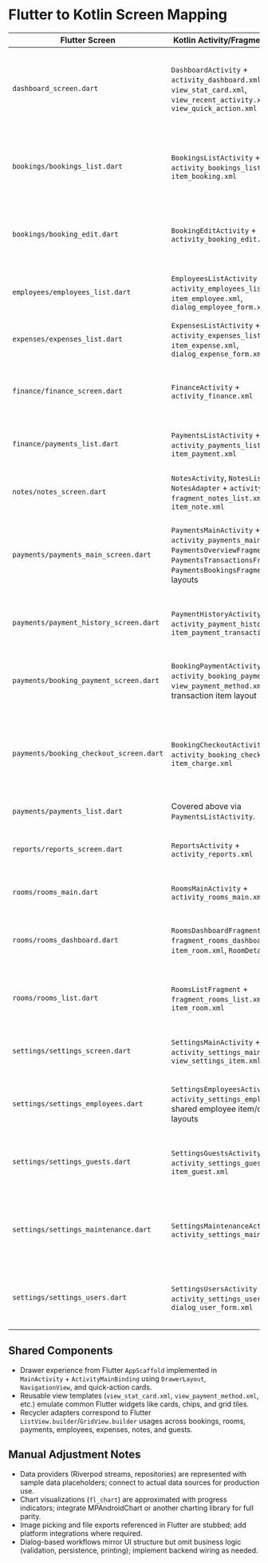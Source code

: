 # Flutter to Kotlin Screen Mapping

| Flutter Screen | Kotlin Activity/Fragment + Layout | Widget Translation Summary | Notes |
| --- | --- | --- | --- |
| `dashboard_screen.dart` | `DashboardActivity` + `activity_dashboard.xml`, `view_stat_card.xml`, `view_recent_activity.xml`, `view_quick_action.xml` | Flutter `SingleChildScrollView`, `GridView.count`, cards, and quick-action buttons mapped to `NestedScrollView`, `GridLayout`, `MaterialCardView`, and custom inflated view templates. | Sync button is stubbed with enable/disable animation; dynamic provider data replaced with sample values. |
| `bookings/bookings_list.dart` | `BookingsListActivity` + `activity_bookings_list.xml`, `item_booking.xml` | `AppScaffold`, search dialog, chips, list, and FAB mirrored via `MaterialToolbar`, `TextInputLayout`, `ChipGroup`, `RecyclerView`, and `FloatingActionButton`. | Riverpod streams replaced with static sample list; horizontal table simplified to vertical list. |
| `bookings/booking_edit.dart` | `BookingEditActivity` + `activity_booking_edit.xml` | Flutter `Form`, `TextFormField`, dropdowns, and date pickers mapped to `TextInputLayout`/`TextInputEditText`, `AutoCompleteTextView`, and `DatePickerDialog`. | Persistence hooks are placeholders; save action shows toast then finishes. |
| `employees/employees_list.dart` | `EmployeesListActivity` + `activity_employees_list.xml`, `item_employee.xml`, `dialog_employee_form.xml` | `StreamBuilder`-driven list reproduced with `RecyclerView`; dialogs mirror Flutter forms via `AlertDialog` + view binding. | Repository integrations stubbed; salary actions emit toasts. |
| `expenses/expenses_list.dart` | `ExpensesListActivity` + `activity_expenses_list.xml`, `item_expense.xml`, `dialog_expense_form.xml` | Flutter list and dialog inputs translated to Material text fields and recycler adapter. | Pull-to-refresh omitted; sample data used. |
| `finance/finance_screen.dart` | `FinanceActivity` + `activity_finance.xml` | Flutter wrapper embedding `PaymentsMainScreen` mapped to dedicated activity hosting the same tabbed fragments as payments module. | Shares fragments with payments section; ensures finance entry point exists. |
| `finance/payments_list.dart` | `PaymentsListActivity` + `activity_payments_list.xml`, `item_payment.xml` | Flutter `AppScaffold` with list translated to Activity + `RecyclerView` reusing payment item layout. | Streams replaced with static items. |
| `notes/notes_screen.dart` | `NotesActivity`, `NotesListFragment`, `NotesAdapter` + `activity_notes.xml`, `fragment_notes_list.xml`, `item_note.xml` | Flutter `TabBar`/`TabBarView`, filters, and cards mirrored with `TabLayout`, `ViewPager2`, and `MaterialCardView`. | Sample notes provided; add action shows toast; enums simplified. |
| `payments/payments_main_screen.dart` | `PaymentsMainActivity` + `activity_payments_main.xml` with `PaymentsOverviewFragment`, `PaymentsTransactionsFragment`, `PaymentsBookingsFragment` + related layouts | Flutter tabs, charts, and lists mapped to `TabLayout`/`ViewPager2`, `LinearProgressIndicator`, and recycler adapters. | Pie/Bar charts approximated with progress indicators (manual chart integration required). |
| `payments/payment_history_screen.dart` | `PaymentHistoryActivity` + `activity_payment_history.xml`, `item_payment_transaction.xml` | Flutter filter chips and transaction list replicated using `ChipGroup` and `RecyclerView`. | Advanced filtering logic simplified to client-side filtering on sample data. |
| `payments/booking_payment_screen.dart` | `BookingPaymentActivity` + `activity_booking_payment.xml`, `view_payment_method.xml`, transaction item layout | Flutter tabbed payment flow condensed into single screen with grid of methods, list of transactions, and action buttons. | Multi-tab actions merged; new payment dialog uses basic inputs. |
| `payments/booking_checkout_screen.dart` | `BookingCheckoutActivity` + `activity_booking_checkout.xml`, `item_charge.xml` | Checkout summary cards and payment actions mapped to Material cards and recycler. | Room/booking repositories replaced with static data; payment button routes to booking payment screen. |
| `payments/payments_list.dart` | Covered above via `PaymentsListActivity`. | Same as finance list entry. | — |
| `reports/reports_screen.dart` | `ReportsActivity` + `activity_reports.xml` | Flutter `BarChart` widgets approximated using `MaterialCardView` + horizontal `ProgressBar`. | Chart analytics require manual MPAndroidChart integration if needed. |
| `rooms/rooms_main.dart` | `RoomsMainActivity` + `activity_rooms_main.xml` | Flutter tab host translated to `TabLayout` + `ViewPager2`. | Additional sync icon handled via toast action. |
| `rooms/rooms_dashboard.dart` | `RoomsDashboardFragment` + `fragment_rooms_dashboard.xml`, `item_room.xml`, `RoomDetailsDialog` | Grid of rooms represented by `RecyclerView` grid and `MaterialCardView`; room dialog mimics Flutter alert. | Floor grouping simplified to single sample floor; extend adapter for multi-floor data. |
| `rooms/rooms_list.dart` | `RoomsListFragment` + `fragment_rooms_list.xml`, `item_room.xml` | Searchable list re-created with `TextInputLayout` search and `RecyclerView`. | Image picker omitted; add hooking required for real data. |
| `settings/settings_screen.dart` | `SettingsMainActivity` + `activity_settings_main.xml`, `view_settings_item.xml` | Flutter grid menu reproduced through dynamic `GridLayout` inflating Material cards. | Drawer navigation replaced by explicit intents per card. |
| `settings/settings_employees.dart` | `SettingsEmployeesActivity` + `activity_settings_employees.xml`, shared employee item/dialog layouts | Flutter stats, dialogs, and salary actions mapped to Material cards and dialogs. | Salary withdrawal + history simplified to toast feedback. |
| `settings/settings_guests.dart` | `SettingsGuestsActivity` + `activity_settings_guests.xml`, `item_guest.xml` | Guest search list mirrored using Material text field + recycler. | History dialogs reduced to inline text; extend for detail dialogs if required. |
| `settings/settings_maintenance.dart` | `SettingsMaintenanceActivity` + `activity_settings_maintenance.xml` | Maintenance actions rendered as tappable Material cards. | Progress dialogs replaced by toast notifications; integrate async ops as needed. |
| `settings/settings_users.dart` | `SettingsUsersActivity` + `activity_settings_users.xml`, `dialog_user_form.xml` | User info cards, switches, and dialogs mirrored with Material components. | Role selection uses dropdown with static roles; password dialog repurposes same layout. |

## Shared Components

- Drawer experience from Flutter `AppScaffold` implemented in `MainActivity` + `ActivityMainBinding` using `DrawerLayout`, `NavigationView`, and quick-action cards.
- Reusable view templates (`view_stat_card.xml`, `view_payment_method.xml`, etc.) emulate common Flutter widgets like cards, chips, and grid tiles.
- Recycler adapters correspond to Flutter `ListView.builder`/`GridView.builder` usages across bookings, rooms, payments, employees, expenses, notes, and guests.

## Manual Adjustment Notes

- Data providers (Riverpod streams, repositories) are represented with sample data placeholders; connect to actual data sources for production use.
- Chart visualizations (`fl_chart`) are approximated with progress indicators; integrate MPAndroidChart or another charting library for full parity.
- Image picking and file exports referenced in Flutter are stubbed; add platform integrations where required.
- Dialog-based workflows mirror UI structure but omit business logic (validation, persistence, printing); implement backend wiring as needed.
